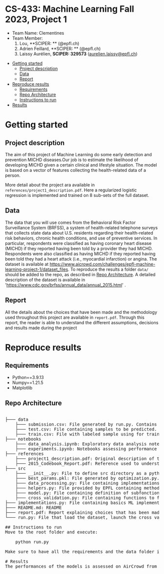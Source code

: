 # CS-433: Machine Learning Fall 2023, Project 1 
- Team Name: Clementines
- Team Member:
    1. Lou, **SCIPER: ** (@epfl.ch)
    2. Adrien Feillard, **SCIPER: ** (@epfl.ch)
    3. Laissy Aurélien, **SCIPER: 329573** (aurelien.laissy@epfl.ch)

* [Getting started](#getting-started)
    * [Project description](#project-description)
    * [Data](#data)
    * [Report](#report)
* [Reproduce results](#reproduce-results)
    * [Requirements](#Requirements)
    * [Repo Architecture](#repo-architecture)
    * [Instructions to run](#instructions-to-run)
* [Results](#results)

# Getting started
## Project description
The aim of this project of Machine Learning do some early detection and prevention MICHD diseases.Our job is to estimate the likelihood of developing MICHD given a certain clinical and lifestyle situation.
The model is based on a vector of features collecting the health-related data of a person.

More detail about the project ara available in `references/project1_description.pdf`. Here a regularized logistic regression is implemented and trained on 8 sub-sets of the full dataset. 
## Data
The data that you will use comes from the Behavioral Risk Factor Surveillance System (BRFSS), a system of
health-related telephone surveys that collects state data about U.S. residents regarding their health-related risk
behaviors, chronic health conditions, and use of preventive services. In particular, respondents were classified
as having coronary heart disease (MICHD) if they reported having been told by a provider they had MICHD.
Respondents were also classified as having MICHD if they reported having been told they had a heart attack (i.e.,
myocardial infarction) or angina.
 The dataset is available at https://www.aicrowd.com/challenges/epfl-machine-learning-project-1/dataset_files. To reproduce the results a folder `data/` should be added to the repo, as described in [Repo Architecture](#repo-architecture). A detailed description of the dataset is available in 'https://www.cdc.gov/brfss/annual_data/annual_2015.html'
.

## Report
All the details about the choices that have been made and the methodology used throughout this project are available in `report.pdf`. Through this report, the reader is able to understand the different assumptions, decisions and results made during the project
# Reproduce results
## Requirements
- Python==3.9.13
- Numpy==1.21.5
- Matplotlib

## Repo Architecture
<pre>  
├─── data
    ├─── submission.csv: File generated by run.py. Contains predictions of sample from test.csv. 
    ├─── test.csv: File containing samples to be predicted.
    ├─── train.csv: File with labeled sample using for training.
├─── notebooks
    ├─── data_analysis.ipynb: Exploratory data analysis notebooks. Helps to visualize distributions of features.
    ├─── experiments.ipynb: Notebooks assessing performance of very basics models.
├─── references
    ├─── project1_description.pdf: Original description of the project provided by EPFL.
    ├─── 2015_Codebook_Report.pdf: Reference used to understand features of the dataset.
├─── src
    ├─── __init__.py: File to define src directory as a python package
    ├─── best_params.pkl: File generated by optimization.py. Contains best degree and lambda_ for each sub-models. This file is loaded in run.py.
    ├─── data_processing.py: File containing implementations to process the raw data.
    ├─── helpers.py: File provided by EPFL containing methods to load the data and create submissions for aircrowd.
    ├─── model.py: File containing definition of subfonctions used in implementations.py
    ├─── cross_validation.py: File containing functions to find the best hyperparameters for each optimization methods
├─── implementations.py: File containing basics ML implementations asked in the project description.
├─── README.md: README
├─── report.pdf: Report explaining choices that has been made.
└─── run.py: File that load the dataset, launch the cross validation, trains models with parameters  and generate submissison.csv.

## Instructions to run 
Move to the root folder and execute:

    python run.py

Make sure to have all the requirements and the data folder in the root. 

# Results
The performances of the models is assessed on AirCrowd from `data/submission.csv` generated by `run.py`. The model achieves a global accuracy of "enter our best accuracy" with a F1-score of "best f1 score".